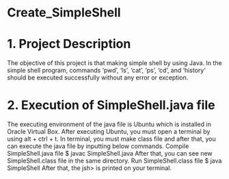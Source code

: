 # Create_SimpleShell

# 1. Project Description
The objective of this project is that making simple shell by using Java. 
In the simple shell program, commands ‘pwd’, ‘ls’, ‘cat’, ‘ps’, ‘cd’, and ‘history’ should be executed successfully without any error or exception. 

# 2. Execution of SimpleShell.java file
The executing environment of the java file is Ubuntu which is installed in Oracle Virtual Box.
After executing Ubuntu, you must open a terminal by using alt + ctrl + t. 
In terminal, you must make class file and after that, you can execute the java file by inputting below commands.
Compile SimpleShell.java file
$ javac SimpleShell.java 
After that, you can see new SimpleShell.class file in the same directory.
Run SimpleShell.class file
$ java SimpleShell
After that, the jsh> is printed on your terminal.
